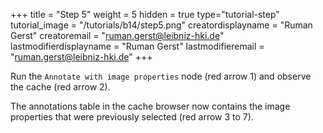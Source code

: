 +++
title = "Step 5"
weight = 5
hidden = true
type="tutorial-step"
tutorial_image = "/tutorials/b14/step5.png"
creatordisplayname = "Ruman Gerst"
creatoremail = "ruman.gerst@leibniz-hki.de"
lastmodifierdisplayname = "Ruman Gerst"
lastmodifieremail = "ruman.gerst@leibniz-hki.de"
+++

Run the `Annotate with image properties` node (red arrow 1) and observe the cache (red arrow 2). 

The annotations table in the cache browser now contains the image properties that were previously selected (red arrow 3 to 7).  